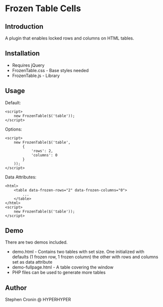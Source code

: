 Frozen Table Cells
==================

Introduction
------------

A plugin that enables locked rows and columns on HTML tables.


Installation
------------

- Requires jQuery
- FrozenTable.css - Base styles needed
- FrozenTable.js  - Library

Usage
-----

Default:

```
<script>
	new FrozenTable($('table'));
</script>
```

Options:

```
<script>
	new FrozenTable($('table',
		{
			'rows': 2,
			'columns': 0
		}
	));
</script>
```

Data Attributes:

```
<html>
	<table data-frozen-rows="2" data-frozen-columns="0">
		...
	</table>
</html>
<script>
	new FrozenTable($('table'));
</script>
```


Demo
----

There are two demos included.
- demo.html          - Contains two tables with set size. One initialized with defaults (1 frozen row, 1 frozen column) the other with rows and columns set as data attribute
- demo-fullpage.html - A table covering the window
- PHP files can be used to generate more tables


Author
------

Stephen Cronin @ HYPERHYPER